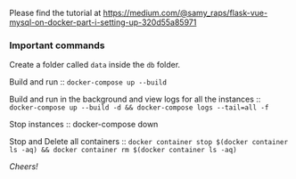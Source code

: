 Please find the tutorial at https://medium.com/@samy_raps/flask-vue-mysql-on-docker-part-i-setting-up-320d55a85971

### Important commands

Create a folder called `data` inside the `db` folder.

Build and run :: `docker-compose up --build`

Build and run in the background and view logs for all the instances ::
`docker-compose up --build -d && docker-compose logs --tail=all -f`

Stop instances :: docker-compose down

Stop and Delete all containers :: `docker container stop $(docker container ls -aq) && docker container rm $(docker container ls -aq)`

_Cheers!_
